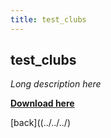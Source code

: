```yaml
---
title: test_clubs
---
```


## test_clubs ##

_Long description here_

[**Download here**](/packages/test_clubs.package)

[back]((../../../)
